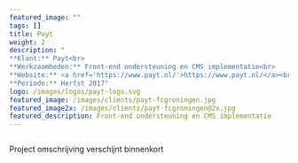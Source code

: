 ```yaml
---
featured_image: ""
tags: []
title: Payt
weight: 2
description: "
**Klant:** Payt<br> 
**Werkzaamheden:** Front-end ondersteuning en CMS implementatie<br> 
**Website:** <a href='https://www.payt.nl/'>https://www.payt.nl/</a><br>
**Periode:** Herfst 2017"
logo: /images/logos/payt-logo.svg
featured_image: /images/clients/payt-fcgroningen.jpg
featured_image2x: /images/clients/payt-fcgroningen@2x.jpg
featured_description: Front-end ondersteuning en CMS implementatie
---
```


<div><img class="m10-b block center" src="/images/clients/payt/payt-case-header.jpg" alt=""></div>

<div class="layout p3-lr m10-b">
  <div class="w-large center">
    <p>Project omschrijving verschijnt binnenkort </p>
  </div>
</div>
